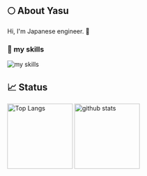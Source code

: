 ## 🌕 About Yasu
Hi, I'm Japanese engineer. 🤝

### 🌱 my skills
<img alt="my skills" src="https://skillicons.dev/icons?theme=light&perline=8&i=go,php,laravel,mysql,ts,js,html,css,react,nextjs,vue,astro,sass,tailwind,vite,webpack,firebase,vercel,aws,git,github,githubactions,figma" />


## 📈 Status

<p align="left"> 
  <img alt="Top Langs" height="150px" src="https://github-readme-stats.vercel.app/api/top-langs/?username=yasu2122yasu&layout=compact&show_icons=true" />
  <img alt="github stats" height="150px" src="https://github-readme-stats.vercel.app/api?username=yasu2122yasu" />
</p>
